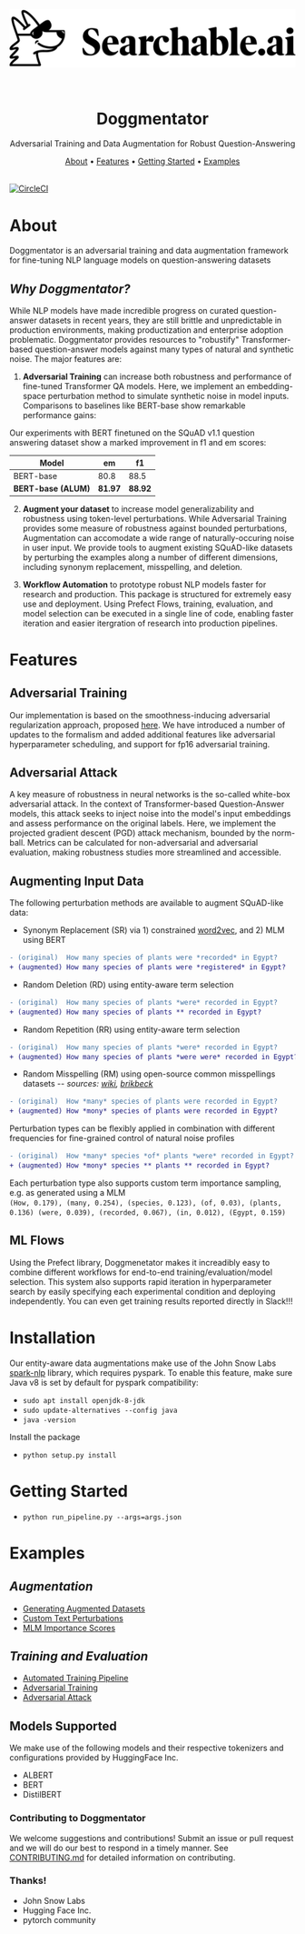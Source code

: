 <p align="center"><img src="/assets/img/searchable-logo_full-lockup-horizontal_dark.png"></p>
&nbsp
<h1 align="center">Doggmentator</h1>
<p align="center">Adversarial Training and Data Augmentation for Robust Question-Answering</p>
<p align="center">
  <a href="#about">About</a> •
  <a href="#features">Features</a> •
  <a href="#installation">Getting Started</a> •
  <a href="#examples">Examples</a>
  <br> <br>
</p>

[![CircleCI](https://circleci.com/gh/searchableai/Doggmentator.svg?style=shield&circle-token=de6470b621d1b07e54466dd087b85b80bcedf36c)](https://github.com/searchableai/Doggmentator)

# About

Doggmentator is an adversarial training and data augmentation framework for fine-tuning NLP language models on question-answering datasets


## *Why Doggmentator?*
While NLP models have made incredible progress on curated question-answer datasets in recent years, they are still brittle and unpredictable in production environments, making productization and enterprise adoption problematic. Doggmentator provides resources to "robustify" Transformer-based question-answer models against many types of natural and synthetic noise. The major features are:
1. **Adversarial Training** can increase both robustness and performance of fine-tuned Transformer QA models. Here, we implement an embedding-space perturbation method to simulate synthetic noise in model inputs. Comparisons to baselines like BERT-base show remarkable performance gains:

  Our experiments with BERT finetuned on the SQuAD v1.1 question answering dataset show a marked improvement in f1 and em scores:

  Model | em | f1
  --- | --- | ---
  BERT-base | 80.8 | 88.5
  **BERT-base (ALUM)** | **81.97** | **88.92**

2. **Augment your dataset** to increase model generalizability and robustness using token-level perturbations. While Adversarial Training provides some measure of robustness against bounded perturbations, Augmentation can accomodate a wide range of naturally-occuring noise in user input. We provide tools to augment existing SQuAD-like datasets by perturbing the examples along a number of different dimensions, including synonym replacement, misspelling, and deletion.

3. **Workflow Automation** to prototype robust NLP models faster for research and production. This package is structured for extremely easy use and deployment. Using Prefect Flows, training, evaluation, and model selection can be executed in a single line of code, enabling faster iteration and easier itergration of research into production pipelines.

# Features

## Adversarial Training
Our implementation is based on the smoothness-inducing adversarial regularization approach, proposed [here](https://arxiv.org/pdf/1911.03437.pdf). We have introduced a number of updates to the formalism and added additional features like adversarial hyperparameter scheduling, and support for fp16 adversarial training.

## Adversarial Attack
A key measure of robustness in neural networks is the so-called white-box adversarial attack. In the context of Transformer-based Question-Answer models, this attack seeks to inject noise into the model's input embeddings and assess performance on the original labels. Here, we implement the projected gradient descent (PGD) attack mechanism, bounded by the norm-ball. Metrics can be calculated for non-adversarial and adversarial evaluation, making robustness studies more streamlined and accessible.

## Augmenting Input Data
The following perturbation methods are available to augment SQuAD-like data:
- Synonym Replacement (SR) via 1) constrained [word2vec](https://arxiv.org/pdf/1603.00892.pdf), and 2) MLM using BERT
```diff
- (original)  How many species of plants were *recorded* in Egypt?
+ (augmented) How many species of plants were *registered* in Egypt?
```
- Random Deletion (RD) using entity-aware term selection
```diff
- (original)  How many species of plants *were* recorded in Egypt?
+ (augmented) How many species of plants ** recorded in Egypt?
```
- Random Repetition (RR) using entity-aware term selection
```diff
- (original)  How many species of plants *were* recorded in Egypt?
+ (augmented) How many species of plants *were were* recorded in Egypt?
```
- Random Misspelling (RM) using open-source common misspellings datasets
    -- *sources: [wiki](https://en.wikipedia.org/wiki/Wikipedia:Lists_of_common_misspellings), [brikbeck](https://www.dcs.bbk.ac.uk/~ROGER/corpora.html)*
```diff
- (original)  How *many* species of plants were recorded in Egypt?
+ (augmented) How *mony* species of plants were recorded in Egypt?
```
Perturbation types can be flexibly applied in combination with different frequencies for fine-grained control of natural noise profiles
```diff
- (original)  How *many* species *of* plants *were* recorded in Egypt?
+ (augmented) How *mony* species ** plants ** recorded in Egypt?
```
Each perturbation type also supports custom term importance sampling, e.g. as generated using a MLM  
```(How, 0.179), (many, 0.254), (species, 0.123), (of, 0.03), (plants, 0.136) (were, 0.039), (recorded, 0.067), (in, 0.012), (Egypt, 0.159)```

## ML Flows
Using the Prefect library, Doggmenetator makes it increadibly easy to combine different workflows for end-to-end training/evaluation/model selection. This system also supports rapid iteration in hyperparameter search by easily specifying each experimental condition and deploying independently. You can even get training results reported directly in Slack!!!

# Installation
Our entity-aware data augmentations make use of the John Snow Labs [spark-nlp](https://github.com/JohnSnowLabs/spark-nlp) library, which requires pyspark. To enable this feature, make sure Java v8 is set by default for pyspark compatibility:
- ```sudo apt install openjdk-8-jdk```
- ```sudo update-alternatives --config java```
- ```java -version```

Install the package
- ```python setup.py install```

# Getting Started
- ```python run_pipeline.py --args=args.json```

# Examples

## *Augmentation*
- [Generating Augmented Datasets](examples/augment_squad)
- [Custom Text Perturbations](examples/generate_token_perturbations)
- [MLM Importance Scores](examples/generate_importance_scores_with_mlm)

## *Training and Evaluation*
- [Automated Training Pipeline](examples/training_and_evaluation)
- [Adversarial Training](examples/alum_training_and_evaluation)
- [Adversarial Attack](examples/adversarial_attack)

## Models Supported
We make use of the following models and their respective tokenizers and configurations provided by HuggingFace Inc.
- ALBERT
- BERT
- DistilBERT

### Contributing to Doggmentator

We welcome suggestions and contributions! Submit an issue or pull request and we will do our best to respond in a timely manner.
See [CONTRIBUTING.md](https://github.com/searchableai/Doggmentator/blob/master/CONTRIBUTING.md) for detailed information on contributing.

### Thanks!
- John Snow Labs
- Hugging Face Inc.
- pytorch community
